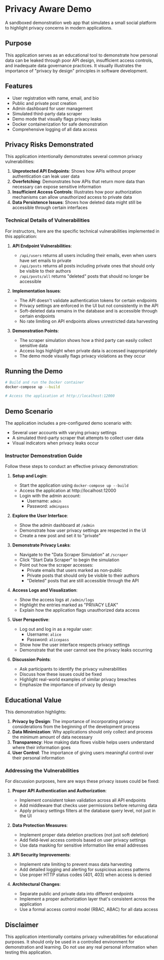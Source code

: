 # Privacy Aware Demo

A sandboxed demonstration web app that simulates a small social platform to highlight privacy concerns in modern applications.

## Purpose

This application serves as an educational tool to demonstrate how personal data can be leaked through poor API design, insufficient access controls, and inadequate data governance practices. It visually illustrates the importance of "privacy by design" principles in software development.

## Features

- User registration with name, email, and bio
- Public and private post creation
- Admin dashboard for user management
- Simulated third-party data scraper
- Demo mode that visually flags privacy leaks
- Docker containerization for safe demonstration
- Comprehensive logging of all data access

## Privacy Risks Demonstrated

This application intentionally demonstrates several common privacy vulnerabilities:

1. **Unprotected API Endpoints**: Shows how APIs without proper authentication can leak user data
2. **Overfetching**: Demonstrates how APIs that return more data than necessary can expose sensitive information
3. **Insufficient Access Controls**: Illustrates how poor authorization mechanisms can allow unauthorized access to private data
4. **Data Persistence Issues**: Shows how deleted data might still be accessible through certain interfaces

### Technical Details of Vulnerabilities

For instructors, here are the specific technical vulnerabilities implemented in this application:

1. **API Endpoint Vulnerabilities**:
   - `/api/users` returns all users including their emails, even when users have set emails to private
   - `/api/posts` returns all posts including private ones that should only be visible to their authors
   - `/api/posts/all` returns "deleted" posts that should no longer be accessible

2. **Implementation Issues**:
   - The API doesn't validate authentication tokens for certain endpoints
   - Privacy settings are enforced in the UI but not consistently in the API
   - Soft-deleted data remains in the database and is accessible through certain endpoints
   - No rate limiting on API endpoints allows unrestricted data harvesting

3. **Demonstration Points**:
   - The scraper simulation shows how a third party can easily collect sensitive data
   - Access logs highlight when private data is accessed inappropriately
   - The demo mode visually flags privacy violations as they occur

## Running the Demo

```bash
# Build and run the Docker container
docker-compose up --build

# Access the application at http://localhost:12000
```

## Demo Scenario

The application includes a pre-configured demo scenario with:
- Several user accounts with varying privacy settings
- A simulated third-party scraper that attempts to collect user data
- Visual indicators when privacy leaks occur

### Instructor Demonstration Guide

Follow these steps to conduct an effective privacy demonstration:

1. **Setup and Login**:
   - Start the application using `docker-compose up --build`
   - Access the application at http://localhost:12000
   - Login with the admin account:
     - Username: `admin`
     - Password: `adminpass`

2. **Explore the User Interface**:
   - Show the admin dashboard at `/admin`
   - Demonstrate how user privacy settings are respected in the UI
   - Create a new post and set it to "private"

3. **Demonstrate Privacy Leaks**:
   - Navigate to the "Data Scraper Simulation" at `/scraper`
   - Click "Start Data Scraper" to begin the simulation
   - Point out how the scraper accesses:
     - Private emails that users marked as non-public
     - Private posts that should only be visible to their authors
     - "Deleted" posts that are still accessible through the API

4. **Access Logs and Visualization**:
   - Show the access logs at `/admin/logs`
   - Highlight the entries marked as "PRIVACY LEAK"
   - Explain how the application flags unauthorized data access

5. **User Perspective**:
   - Log out and log in as a regular user:
     - Username: `alice`
     - Password: `alicepass`
   - Show how the user interface respects privacy settings
   - Demonstrate that the user cannot see the privacy leaks occurring

6. **Discussion Points**:
   - Ask participants to identify the privacy vulnerabilities
   - Discuss how these issues could be fixed
   - Highlight real-world examples of similar privacy breaches
   - Emphasize the importance of privacy by design

## Educational Value

This demonstration highlights:

1. **Privacy by Design**: The importance of incorporating privacy considerations from the beginning of the development process
2. **Data Minimization**: Why applications should only collect and process the minimum amount of data necessary
3. **Transparency**: How making data flows visible helps users understand where their information goes
4. **User Control**: The importance of giving users meaningful control over their personal information

### Addressing the Vulnerabilities

For discussion purposes, here are ways these privacy issues could be fixed:

1. **Proper API Authentication and Authorization**:
   - Implement consistent token validation across all API endpoints
   - Add middleware that checks user permissions before returning data
   - Apply privacy settings filters at the database query level, not just in the UI

2. **Data Protection Measures**:
   - Implement proper data deletion practices (not just soft deletion)
   - Add field-level access controls based on user privacy settings
   - Use data masking for sensitive information like email addresses

3. **API Security Improvements**:
   - Implement rate limiting to prevent mass data harvesting
   - Add detailed logging and alerting for suspicious access patterns
   - Use proper HTTP status codes (401, 403) when access is denied

4. **Architectural Changes**:
   - Separate public and private data into different endpoints
   - Implement a proper authorization layer that's consistent across the application
   - Use a formal access control model (RBAC, ABAC) for all data access

## Disclaimer

This application intentionally contains privacy vulnerabilities for educational purposes. It should only be used in a controlled environment for demonstration and learning. Do not use any real personal information when testing this application.